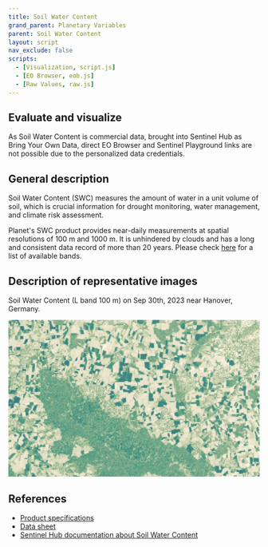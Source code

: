 ```yaml
---
title: Soil Water Content
grand_parent: Planetary Variables
parent: Soil Water Content
layout: script
nav_exclude: false
scripts:
  - [Visualization, script.js]
  - [EO Browser, eob.js]
  - [Raw Values, raw.js]
---
```


## Evaluate and visualize

As Soil Water Content is commercial data, brought into Sentinel Hub as Bring Your Own Data, direct EO Browser and Sentinel Playground links are not possible due to the personalized data credentials.

## General description

Soil Water Content (SWC) measures the amount of water in a unit volume of soil, which is crucial information for drought monitoring, water management, and climate risk assessment.

Planet's SWC product provides near-daily measurements at spatial resolutions of 100 m and 1000 m. It is unhindered by clouds and has a long and consistent data record of more than 20 years. Please check [here](https://docs.sentinel-hub.com/api/latest/data/planet/soil-water-content/#available-bands) for a list of available bands.

## Description of representative images

Soil Water Content (L band 100 m) on Sep 30th, 2023 near Hanover, Germany.

![Soil Water Content example](fig/swc.jpg)

## References

- [Product specifications](https://planet.widen.net/s/5xtzljjwgg)
- [Data sheet](https://planet.widen.net/s/cv7bfjhhd5)
- [Sentinel Hub documentation about Soil Water Content](https://docs.sentinel-hub.com/api/latest/data/planet/soil-water-content/)
